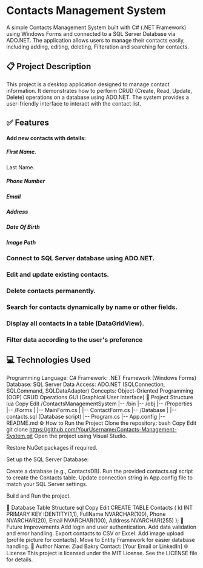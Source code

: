 # Contacts Management System
A simple Contacts Management System built with C# (.NET Framework) using Windows Forms and connected to a SQL Server Database via ADO.NET.
The application allows users to manage their contacts easily, including adding, editing, deleting, Filteration and searching for contacts.

## 📋 Project Description
This project is a desktop application designed to manage contact information. It demonstrates how to perform CRUD (Create, Read, Update, Delete) operations on a database using ADO.NET. The system provides a user-friendly interface to interact with the contact list.

## ✅ Features
#### Add new contacts with details:
##### First Name.
Last Name.
##### Phone Number
##### Email
##### Address
##### Date Of Birth
##### Image Path
### Connect to SQL Server database using ADO.NET.
### Edit and update existing contacts.
### Delete contacts permanently.
### Search for contacts dynamically by name or other fields.
### Display all contacts in a table (DataGridView).
### Filter data according to the user's preference
## 💻 Technologies Used
Programming Language: C#
Framework: .NET Framework (Windows Forms)
Database: SQL Server
Data Access: ADO.NET (SQLConnection, SQLCommand, SQLDataAdapter)
Concepts:
Object-Oriented Programming (OOP)
CRUD Operations
GUI (Graphical User Interface)
📂 Project Structure
lua
Copy
Edit
/ContactsManagementSystem
|-- /bin
|-- /obj
|-- /Properties
|-- /Forms
|   |-- MainForm.cs
|   |-- ContactForm.cs
|-- /Database
|   |-- contacts.sql (Database script)
|-- Program.cs
|-- App.config
|-- README.md
⚙️ How to Run the Project
Clone the repository:
bash
Copy
Edit
git clone https://github.com/YourUsername/Contacts-Management-System.git
Open the project using Visual Studio.

Restore NuGet packages if required.

Set up the SQL Server Database:

Create a database (e.g., ContactsDB).
Run the provided contacts.sql script to create the Contacts table.
Update connection string in App.config file to match your SQL Server settings.

Build and Run the project.

🔑 Database Table Structure
sql
Copy
Edit
CREATE TABLE Contacts (
    Id INT PRIMARY KEY IDENTITY(1,1),
    FullName NVARCHAR(100),
    Phone NVARCHAR(20),
    Email NVARCHAR(100),
    Address NVARCHAR(255)
);
🚀 Future Improvements
Add login and user authentication.
Add data validation and error handling.
Export contacts to CSV or Excel.
Add image upload (profile picture for contacts).
Move to Entity Framework for easier database handling.
🙌 Author
Name: Ziad Bakry
Contact: [Your Email or LinkedIn]
🌐 License
This project is licensed under the MIT License. See the LICENSE file for details.
